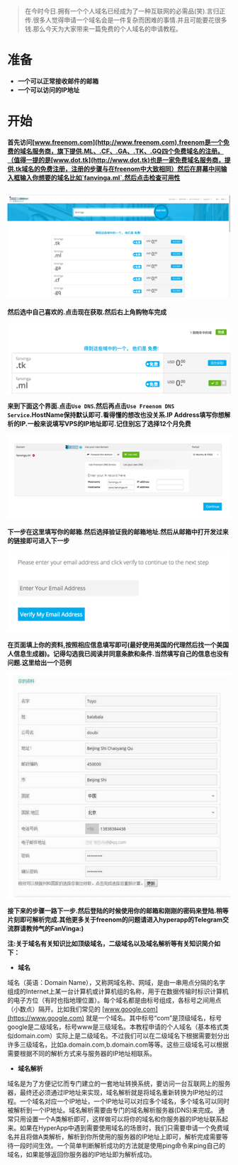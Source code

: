 > 在今时今日.拥有一个个人域名已经成为了一种互联网的必需品(笑).言归正传.很多人觉得申请一个域名会是一件复杂而困难的事情.并且可能要花很多钱.那么今天为大家带来一篇免费的个人域名的申请教程。



# 准备



* **一个可以正常接收邮件的邮箱**
* **一个可以访问的IP地址**



# 开始



**首先访问[www.freenom.com](http://www.freenom.com),freenom是一个免费的域名服务商，旗下提供.ML、.CF、.GA、.TK、.GQ四个免费域名的注册。（值得一提的是[www.dot.tk](http://www.dot.tk)也是一家免费域名服务商，提供.tk域名的免费注册，注册的步骤与在freenom中大致相同）然后在屏幕中间输入框输入你想要的域名比如`fanvinga.ml`,然后点击检查可用性**

## ![](./images/Domain-1.jpg)



**然后选中自己喜欢的.点击现在获取.然后右上角购物车完成**

![](./images/Domain-2.jpg)





**来到下面这个界面.点击`Use DNS`.然后再点击`Use Freenom DNS Service`.HostName保持默认即可.看得懂的想改也没关系.IP Address填写你想解析的IP.一般来说填写VPS的IP地址即可.记住别忘了选择12个月免费**



![](./images/Domain-3.jpg)

**下一步在这里填写你的邮箱.然后选择验证我的邮箱地址.然后从邮箱中打开发过来的链接即可进入下一步**

![](./images/Domain-4.jpg)

**在页面填上你的资料,按照相应信息填写即可(最好使用美国的代理然后找一个美国人信息生成器)。记得勾选我已阅读并同意条款和条件.当然填写自己的信息也没有问题.这里给出一个范例**

![](./images/Domain-5.jpg)

**接下来的步骤一路下一步.然后登陆的时候使用你的邮箱和刚刚的密码来登陆.稍等片刻即可解析完成.其他更多关于freenom的问题请进入hyperapp的Telegram交流群请教帅气的FanVinga:)**

**注:关于域名有关知识比如顶级域名，二级域名以及域名解析等有关知识简介如下：**

* **域名**

域名（英语：Domain Name），又称网域名称、网域，是由一串用点分隔的名字组成的Internet上某一台计算机或计算机组的名称，用于在数据传输时标识计算机的电子方位（有时也指地理位置）。每个域名都是由标号组成，各标号之间用点（小数点）隔开。比如我们常见的 [www.google.com](https://www.google.com) 就是一个域名。其中标号“com”是顶级域名，标号google是二级域名，标号www是三级域名。本教程申请的个人域名（基本格式类似domain.com）实际上是二级域名。不过我们可以在二级域名下根据需要划分出许多三级域名，比如a.domain.com,b.domain.com等等。这些三级域名可以根据需要根据不同的解析方式来与服务器的IP地址相联系。

* **域名解析**

域名是为了方便记忆而专门建立的一套地址转换系统，要访问一台互联网上的服务器，最终还必须通过IP地址来实现，域名解析就是将域名重新转换为IP地址的过程。一个域名对应一个IP地址，一个IP地址可以对应多个域名，多个域名可以同时被解析到一个IP地址。域名解析需要由专门的域名解析服务器(DNS)来完成。
通常只用设置一个A类解析即可，这样做可以将你的域名和你服务器的IP地址联系起来。如果在HyperApp中遇到需要使用域名的场景时，我们只需要申请一个免费域名并且将做A类解析，解析到你所使用的服务器的IP地址上即可，解析完成需要等待一段时间生效。一个简单判断解析成功的方法就是使用ping命令来ping自己的域名，如果能够返回你服务器的IP地址即为解析成功。
